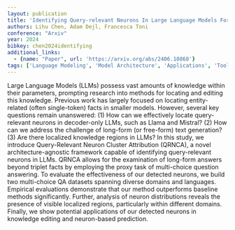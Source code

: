 ```yaml
---
layout: publication
title: 'Identifying Query-relevant Neurons In Large Language Models For Long-form Texts'
authors: Lihu Chen, Adam Dejl, Francesca Toni
conference: "Arxiv"
year: 2024
bibkey: chen2024identifying
additional_links:
  - {name: "Paper", url: 'https://arxiv.org/abs/2406.10868'}
tags: ['Language Modeling', 'Model Architecture', 'Applications', 'Tools', 'Prompting', 'Reinforcement Learning']
---
```

Large Language Models (LLMs) possess vast amounts of knowledge within their
parameters, prompting research into methods for locating and editing this
knowledge. Previous work has largely focused on locating entity-related (often
single-token) facts in smaller models. However, several key questions remain
unanswered: (1) How can we effectively locate query-relevant neurons in
decoder-only LLMs, such as Llama and Mistral? (2) How can we address the
challenge of long-form (or free-form) text generation? (3) Are there localized
knowledge regions in LLMs? In this study, we introduce Query-Relevant Neuron
Cluster Attribution (QRNCA), a novel architecture-agnostic framework capable of
identifying query-relevant neurons in LLMs. QRNCA allows for the examination of
long-form answers beyond triplet facts by employing the proxy task of
multi-choice question answering. To evaluate the effectiveness of our detected
neurons, we build two multi-choice QA datasets spanning diverse domains and
languages. Empirical evaluations demonstrate that our method outperforms
baseline methods significantly. Further, analysis of neuron distributions
reveals the presence of visible localized regions, particularly within
different domains. Finally, we show potential applications of our detected
neurons in knowledge editing and neuron-based prediction.
